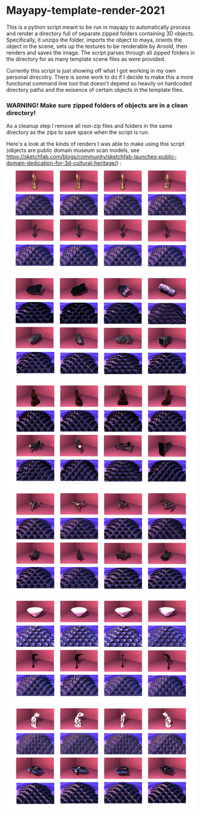 # Mayapy-template-render-2021
This is a python script meant to be run in mayapy to automatically process and render a directory full of separate zipped folders containing 3D objects. Specifically, it unzips the folder, imports the object to maya, orients the object in the scene, sets up the textures to be renderable by Arnold, then renders and saves the image. The script parses through all zipped folders in the directory for as many template scene files as were provided.

Currently this script is just showing off what I got working in my own personal direcotry. There is some work to do if I decide to make this a more functional command line tool that doesn't depend so heavily on hardcoded directory paths and the exisence of certain objects in the template files.

### WARNING! Make sure zipped folders of objects are in a clean directory!
As a cleanup step I remove all non-zip files and folders in the same directory as the zips to save space when the script is run.

Here's a look at the kinds of renders I was able to make using this script (objects are public domain museum scan models, see https://sketchfab.com/blogs/community/sketchfab-launches-public-domain-dedication-for-3d-cultural-heritage/) :
![renders in template files](CollageRenders/RendersArranged_0.png)
![renders in template files](CollageRenders/RendersArranged_1.png)
![renders in template files](CollageRenders/RendersArranged_2.png)
![renders in template files](CollageRenders/RendersArranged_3.png)
![renders in template files](CollageRenders/RendersArranged_4.png)
![renders in template files](CollageRenders/RendersArranged_5.png)
